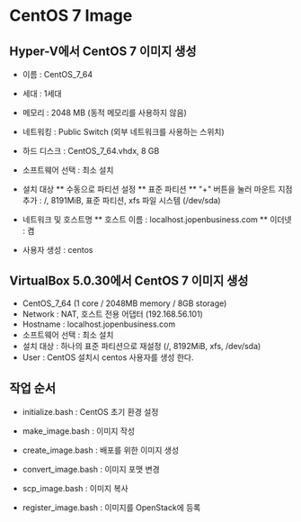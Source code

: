 # CentOS 7 Image

## Hyper-V에서 CentOS 7 이미지 생성

* 이름 : CentOS_7_64
* 세대 : 1세대
* 메모리 : 2048 MB (동적 메모리를 사용하지 않음)
* 네트워킹 : Public Switch (외부 네트워크를 사용하는 스위치)
* 하드 디스크 : CentOS_7_64.vhdx, 8 GB

* 소프트웨어 선택 : 최소 설치
* 설치 대상
** 수동으로 파티션 설정
** 표준 파티션
** "+" 버튼을 눌러 마운트 지점 추가 : /, 8191MiB, 표준 파티션, xfs 파일 시스템 (/dev/sda)
* 네트워크 및 호스트명
** 호스트 이름 : localhost.jopenbusiness.com
** 이더넷 : 켬
* 사용자 생성 : centos

## VirtualBox 5.0.30에서 CentOS 7 이미지 생성

* CentOS_7_64 (1 core / 2048MB memory / 8GB storage)
* Network : NAT, 호스트 전용 어댑터 (192.168.56.101)
* Hostname : localhost.jopenbusiness.com
* 소프트웨어 선택 : 최소 설치
* 설치 대상 : 하나의 표준 파티션으로 재설정 (/, 8192MiB, xfs, /dev/sda)
* User : CentOS 설치시 centos 사용자를 생성 한다.

## 작업 순서

* initialize.bash : CentOS 초기 환경 설정
* make_image.bash : 이미지 작성
* create_image.bash  : 배포를 위한 이미지 생성

* convert_image.bash : 이미지 포맷 변경
* scp_image.bash      : 이미지 복사
* register_image.bash : 이미지를 OpenStack에 등록

